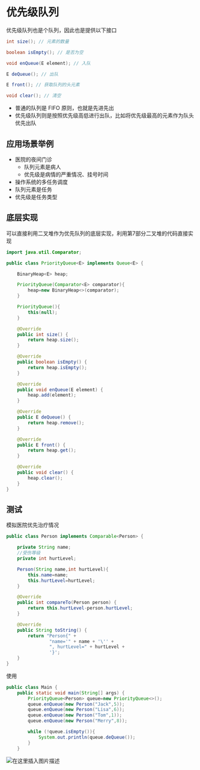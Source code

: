 # 优先级队列

优先级队列也是个队列，因此也是提供以下接口

```java
int size(); // 元素的数量 

boolean isEmpty(); // 是否为空 

void enQueue(E element); // 入队 

E deQueue(); // 出队 

E front(); // 获取队列的头元素 

void clear(); // 清空
```

- 普通的队列是 FIFO 原则，也就是先进先出
-  优先级队列则是按照优先级高低进行出队，比如将优先级最高的元素作为队头优先出队

## 应用场景举例

- 医院的夜间门诊 
  - 队列元素是病人 
  - 优先级是病情的严重情况、挂号时间
-  操作系统的多任务调度 
  - 队列元素是任务 
  - 优先级是任务类型

## 底层实现

可以直接利用二叉堆作为优先队列的底层实现，利用第7部分二叉堆的代码直接实现

```java
import java.util.Comparator;

public class PriorityQueue<E> implements Queue<E> {

    BinaryHeap<E> heap;

    PriorityQueue(Comparator<E> comparator){
        heap=new BinaryHeap<>(comparator);
    }

    PriorityQueue(){
        this(null);
    }

    @Override
    public int size() {
        return heap.size();
    }

    @Override
    public boolean isEmpty() {
        return heap.isEmpty();
    }

    @Override
    public void enQueue(E element) {
        heap.add(element);
    }

    @Override
    public E deQueue() {
        return heap.remove();
    }

    @Override
    public E front() {
        return heap.get();
    }

    @Override
    public void clear() {
        heap.clear();
    }
}
```

## 测试

模拟医院优先治疗情况

```java
public class Person implements Comparable<Person> {

    private String name;
    //受伤等级
    private int hurtLevel;

    Person(String name,int hurtLevel){
        this.name=name;
        this.hurtLevel=hurtLevel;
    }

    @Override
    public int compareTo(Person person) {
        return this.hurtLevel-person.hurtLevel;
    }

    @Override
    public String toString() {
        return "Person{" +
                "name='" + name + '\'' +
                ", hurtLevel=" + hurtLevel +
                '}';
    }
}
```

使用

```java
public class Main {
    public static void main(String[] args) {
        PriorityQueue<Person> queue=new PriorityQueue<>();
        queue.enQueue(new Person("Jack",5));
        queue.enQueue(new Person("Lisa",6));
        queue.enQueue(new Person("Tom",1));
        queue.enQueue(new Person("Merry",8));

        while (!queue.isEmpty()){
            System.out.println(queue.deQueue());
        }
    }
```

![在这里插入图片描述](https://img-blog.csdnimg.cn/20200216153428353.png)